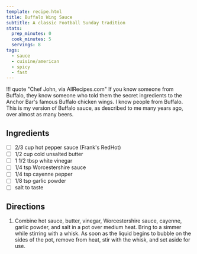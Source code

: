 ```yaml
---
template: recipe.html
title: Buffalo Wing Sauce
subtitle: A classic Football Sunday tradition
stats:
  prep_minutes: 0
  cook_minutes: 5
  servings: 8
tags:
  - sauce
  - cuisine/american
  - spicy
  - fast
---
```


!!! quote "Chef John, via AllRecipes.com"
    If you know someone from Buffalo, they know someone who told them the secret ingredients to the Anchor Bar's famous Buffalo chicken wings. I know people from Buffalo. This is my version of Buffalo sauce, as described to me many years ago, over almost as many beers.

## Ingredients
<div class="recipe-ingredients" markdown>

- [ ] 2/3 cup hot pepper sauce (Frank's RedHot)
- [ ] 1/2 cup cold unsalted butter
- [ ] 1 1/2 tbsp white vinegar
- [ ] 1/4 tsp Worcestershire sauce
- [ ] 1/4 tsp cayenne pepper
- [ ] 1/8 tsp garlic powder
- [ ] salt to taste

</div>

## Directions
<div class="recipe-directions" markdown>

1. Combine hot sauce, butter, vinegar, Worcestershire sauce, cayenne, garlic powder, and salt in a pot over medium heat. Bring to a simmer while stirring with a whisk. As soon as the liquid begins to bubble on the sides of the pot, remove from heat, stir with the whisk, and set aside for use.

</div>
